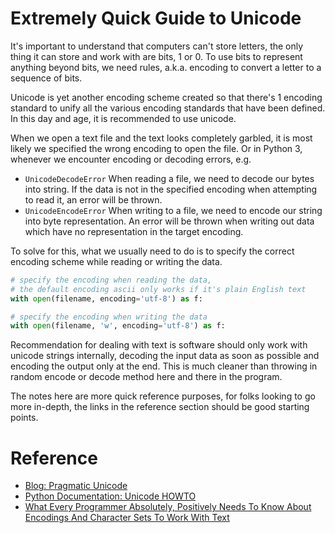 # Extremely Quick Guide to Unicode 

It's important to understand that computers can't store letters, the only thing it can store and work with are bits, 1 or 0. To use bits to represent anything beyond bits, we need rules, a.k.a. encoding to convert a letter to a sequence of bits.

Unicode is yet another encoding scheme created so that there's 1 encoding standard to unify all the various encoding standards that have been defined. In this day and age, it is recommended to use unicode.

When we open a text file and the text looks completely garbled, it is most likely we specified the wrong encoding to open the file. Or in Python 3, whenever we encounter encoding or decoding errors, e.g.

- `UnicodeDecodeError` When reading a file, we need to decode our bytes into string. If the data is not in the specified encoding when attempting to read it, an error will be thrown.
- `UnicodeEncodeError` When writing to a file, we need to encode our string into byte representation. An error will be thrown when writing out data which have no representation in the target encoding.

To solve for this, what we usually need to do is to specify the correct encoding scheme while reading or writing the data.

```python
# specify the encoding when reading the data,
# the default encoding ascii only works if it's plain English text
with open(filename, encoding='utf-8') as f:

# specify the encoding when writing the data
with open(filename, 'w', encoding='utf-8') as f:
```

Recommendation for dealing with text is software should only work with unicode strings internally, decoding the input data as soon as possible and encoding the output only at the end. This is much cleaner than throwing in random encode or decode method here and there in the program.

The notes here are more quick reference purposes, for folks looking to go more in-depth, the links in the reference section should be good starting points.

# Reference

- [Blog: Pragmatic Unicode](https://nedbatchelder.com/text/unipain.html)
- [Python Documentation: Unicode HOWTO](https://docs.python.org/3.6/howto/unicode.html)
- [What Every Programmer Absolutely, Positively Needs To Know About Encodings And Character Sets To Work With Text](http://kunststube.net/encoding/)